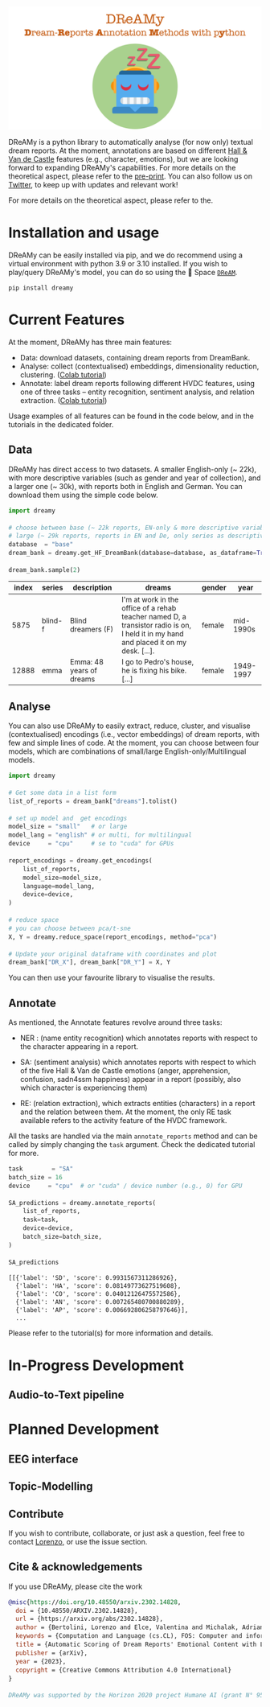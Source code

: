 

![dreamy_logo](images/dreamy_full_logo_2.png)

DReAMy is a python library to automatically analyse (for now only) textual dream reports. At the moment, annotations are based on different [Hall & Van de Castle](https://link.springer.com/chapter/10.1007/978-1-4899-0298-6_2) features (e.g., character, emotions), but we are looking forward to expanding DReAMy's capabilities.  For more details on the theoretical aspect, please refer to the [pre-print](https://arxiv.org/abs/2302.14828). You can also follow us on [Twitter](https://twitter.com/DreamyLib), to keep up with updates and relevant work!

For more details on the theoretical aspect, please refer to the.

# Installation and usage
DReAMy can be easily installed via pip, and we do recommend using a virtual environment with python 3.9 or 3.10 installed. If you wish to play/query DReAMy's model, you can do so using the 🤗 Space [`DReAM`](https://huggingface.co/spaces/DReAMy-lib/dream).

```
pip install dreamy
```

# Current Features
At the moment, DReAMy has three main features: 
- Data: download datasets, containing dream reports from DreamBank.
- Analyse: collect (contextualised) embeddings, dimensionality reduction, clustering. ([Colab tutorial](https://colab.research.google.com/drive/1wqRv18C5d9yNo6IXL-EB6OEqWmv5qYSF))
- Annotate: label dream reports following different HVDC features, using one of three tasks – entity recognition, sentiment analysis, and relation extraction. ([Colab tutorial](https://colab.research.google.com/drive/1USNfEy0VmOYxH8sDIItEVbS816XX8Zvh))

Usage examples of all features can be found in the code below, and in the tutorials in the dedicated folder. 

## Data
DReAMy has direct access to two datasets. A smaller English-only (~ 22k), with more descriptive variables (such as gender and year of collection), and a larger one (~ 30k), with reports both in English and German. You can download them using the simple code below.
```py
import dreamy

# choose between base (~ 22k reports, EN-only & more descriptive variables) 
# large (~ 29k reports, reports in EN and De, only series as descriptive variables)
database  = "base" 
dream_bank = dreamy.get_HF_DreamBank(database=database, as_dataframe=True)

dream_bank.sample(2)
```
|index|series|description|dreams|gender|year|
|---|---|---|---|---|---|
|5875|blind-f|Blind dreamers \(F\)|I'm at work in the office of a rehab teacher named D, a transistor radio is on, I held it in my hand and placed it on my desk\. [...]\.|female|mid-1990s|
|12888|emma|Emma: 48 years of dreams|I go to Pedro's house, he is fixing his bike\. [...]|female|1949-1997|

## Analyse
You can also use DReAMy to easily extract, reduce, cluster, and visualise (contextualised) encodings (i.e., vector embeddings) of dream reports, with few and simple lines of code. At the moment, you can choose between four models, which are combinations of small/large English-only/Multilingual models.

```py
import dreamy

# Get some data in a list form
list_of_reports = dream_bank["dreams"].tolist()

# set up model and  get encodings
model_size = "small"   # or large
model_lang = "english" # or multi, for multilingual
device     = "cpu"     # se to "cuda" for GPUs

report_encodings = dreamy.get_encodings(
    list_of_reports, 
    model_size=model_size,
    language=model_lang, 
    device=device,
)

# reduce space
# you can choose between pca/t-sne
X, Y = dreamy.reduce_space(report_encodings, method="pca") 

# Update your original dataframe with coordinates and plot
dream_bank["DR_X"], dream_bank["DR_Y"] = X, Y
```
You can then use your favourite library to visualise the results.

## Annotate

As mentioned, the Annotate features revolve around three tasks:

- NER : (name entity recognition) which annotates reports with respect to the character appearing in a report.

- SA: (sentiment analysis) which annotates reports with respect to which of the five Hall & Van de Castle emotions (anger, apprehension, confusion, sadn4ssm happiness) appear in a report (possibly, also which character is experiencing them)

- RE: (relation extraction), which extracts entities (characters) in a report and the relation between them. At the moment, the only RE task available refers to the activity feature of the HVDC framework.

All the tasks are handled via the main `annotate_reports` method and can be called by simply changing the `task` argument. Check the dedicated tutorial for more.

```py
task        = "SA"
batch_size = 16
device     = "cpu"  # or "cuda" / device number (e.g., 0) for GPU

SA_predictions = dreamy.annotate_reports(
    list_of_reports, 
    task=task, 
    device=device,
    batch_size=batch_size, 
)

SA_predictions
```

```
[[{'label': 'SD', 'score': 0.9931567311286926},
  {'label': 'HA', 'score': 0.08149773627519608},
  {'label': 'CO', 'score': 0.04012126475572586},
  {'label': 'AN', 'score': 0.007265480700880289},
  {'label': 'AP', 'score': 0.006692806258797646}],
  ...
```
Please refer to the tutorial(s) for more information and details. 

# In-Progress Development
## Audio-to-Text pipeline

# Planned Development
## EEG interface
## Topic-Modelling

## Contribute
If you wish to contribute, collaborate, or just ask a question, feel free to contact [Lorenzo](https://lorenzoscottb.github.io/), or use the issue section.

## Cite & acknowledgements
If you use DReAMy, please cite the work
```bibtex
@misc{https://doi.org/10.48550/arxiv.2302.14828,
  doi = {10.48550/ARXIV.2302.14828},
  url = {https://arxiv.org/abs/2302.14828},
  author = {Bertolini, Lorenzo and Elce, Valentina and Michalak, Adriana and Bernardi, Giulio and Weeds, Julie},
  keywords = {Computation and Language (cs.CL), FOS: Computer and information sciences, FOS: Computer and information sciences},
  title = {Automatic Scoring of Dream Reports' Emotional Content with Large Language Models},
  publisher = {arXiv},
  year = {2023},
  copyright = {Creative Commons Attribution 4.0 International}
}

DReAMy was supported by the Horizon 2020 project Humane AI (grant N° 952026)
